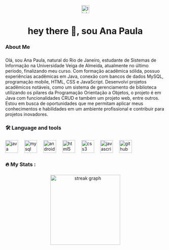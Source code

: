 <div align="center">
  <a href="https://www.linkedin.com/in/anapaulasouza021" target="_blank">
    <img src="https://img.shields.io/static/v1?message=LinkedIn&logo=linkedin&label=&color=0077B5&logoColor=white&labelColor=&style=for-the-badge" height="25" alt="linkedin logo"  />
  </a>
</div>

###

<h1 align="center">hey there 👋, sou Ana Paula</h1>

###

<h3 align="left">About Me</h3>

###

<p align="left">Olá, sou Ana Paula, natural do Rio de Janeiro, estudante de Sistemas de Informação na Universidade Veiga de Almeida, atualmente no último período, finalizando meu curso. Com formação acadêmica sólida, possuo experiências acadêmicas em Java, conexão com bancos de dados MySQL, programação mobile, HTML, CSS e JavaScript. Desenvolvi projetos acadêmicos notáveis, como um sistema de gerenciamento de biblioteca utilizando os pilares da Programação Orientação a Objetos, o projeto é em Java com funcionalidades CRUD e também um projeto web, entre outros. Estou em busca de oportunidades que me permitam aplicar meus conhecimentos e habilidades em um ambiente profissional e contribuir para projetos inovadores.</p>

###

<h3 align="left">🛠 Language and tools</h3>

###

<div align="left">
  <img src="https://cdn.jsdelivr.net/gh/devicons/devicon/icons/java/java-original.svg" height="40" alt="java logo"  />
  <img width="12" />
  <img src="https://cdn.jsdelivr.net/gh/devicons/devicon/icons/mysql/mysql-original.svg" height="40" alt="mysql logo"  />
  <img width="12" />
  <img src="https://cdn.jsdelivr.net/gh/devicons/devicon/icons/android/android-original.svg" height="40" alt="android logo"  />
  <img width="12" />
  <img src="https://cdn.jsdelivr.net/gh/devicons/devicon/icons/html5/html5-original.svg" height="40" alt="html5 logo"  />
  <img width="12" />
  <img src="https://cdn.jsdelivr.net/gh/devicons/devicon/icons/css3/css3-original.svg" height="40" alt="css3 logo"  />
  <img width="12" />
  <img src="https://cdn.jsdelivr.net/gh/devicons/devicon/icons/javascript/javascript-original.svg" height="40" alt="javascript logo"  />
  <img width="12" />
  <img src="https://cdn.jsdelivr.net/gh/devicons/devicon/icons/github/github-original.svg" height="40" alt="github logo"  />
</div>

###

<h3 align="left">🔥   My Stats :</h3>

###

<div align="center">
  <img src="https://streak-stats.demolab.com?user=Paula-021&locale=en&mode=daily&theme=dark&hide_border=false&border_radius=5&order=3" height="220" alt="streak graph"  />
</div>

###

